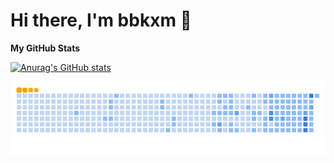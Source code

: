 # Hi there, I'm bbkxm 👋

**My GitHub Stats**

[![Anurag's GitHub stats](https://github-readme-stats.vercel.app/api?username=bbkxm)](https://github.com/anuraghazra/github-readme-stats)

[![](https://raw.githubusercontent.com/bbkxm/bbkxm/main/out/ocean.gif)](https://github.com/bbkxm)

